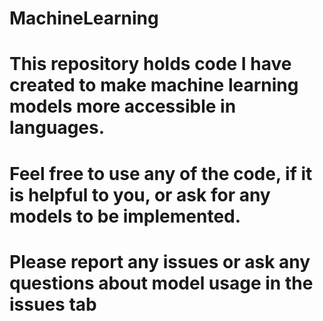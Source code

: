 # MachineLearning

# This repository holds code I have created to make machine learning models more accessible in languages. 
# Feel free to use any of the code, if it is helpful to you, or ask for any models to be implemented.

# Please report any issues or ask any questions about model usage in the issues tab
